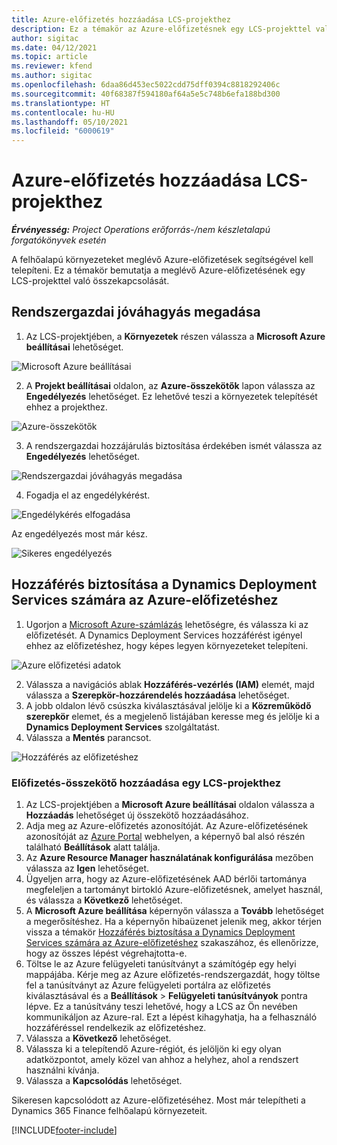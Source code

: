 ```yaml
---
title: Azure-előfizetés hozzáadása LCS-projekthez
description: Ez a témakör az Azure-előfizetésnek egy LCS-projekttel való összekapcsolásával kapcsolatban tartalmaz tájékoztatást.
author: sigitac
ms.date: 04/12/2021
ms.topic: article
ms.reviewer: kfend
ms.author: sigitac
ms.openlocfilehash: 6daa86d453ec5022cdd75dff0394c8818292406c
ms.sourcegitcommit: 40f68387f594180af64a5e5c748b6efa188bd300
ms.translationtype: HT
ms.contentlocale: hu-HU
ms.lasthandoff: 05/10/2021
ms.locfileid: "6000619"
---
```

# <a name="add-an-azure-subscription-to-an-lcs-project"></a>Azure-előfizetés hozzáadása LCS-projekthez

_**Érvényesség:** Project Operations erőforrás-/nem készletalapú forgatókönyvek esetén_

A felhőalapú környezeteket meglévő Azure-előfizetések segítségével kell telepíteni. Ez a témakör bemutatja a meglévő Azure-előfizetésének egy LCS-projekttel való összekapcsolását. 

## <a name="grant-admin-consent"></a>Rendszergazdai jóváhagyás megadása

1. Az LCS-projektjében, a **Környezetek** részen válassza a **Microsoft Azure beállításai** lehetőséget.

![Microsoft Azure beállításai](./media/1MicrosoftAzureSettings.png)

2. A **Projekt beállításai** oldalon, az **Azure-összekötők** lapon válassza az **Engedélyezés** lehetőséget. Ez lehetővé teszi a környezetek telepítését ehhez a projekthez.

![Azure-összekötők](./media/2AzureConnectors.png)

3. A rendszergazdai hozzájárulás biztosítása érdekében ismét válassza az **Engedélyezés** lehetőséget.

![Rendszergazdai jóváhagyás megadása](./media/3GrantAdminConsent.png)

4. Fogadja el az engedélykérést.

![Engedélykérés elfogadása](./media/4AcceptPermissionRequest.png)

Az engedélyezés most már kész. 

![Sikeres engedélyezés](./media/5AuthorizationComplete.png)

## <a name="provide-dynamics-deployment-services-access-to-your-azure-subscription"></a><a name="provide"></a>Hozzáférés biztosítása a Dynamics Deployment Services számára az Azure-előfizetéshez

1. Ugorjon a [Microsoft Azure-számlázás](https://portal.azure.com/#blade/Microsoft\_Azure\_Billing/SubscriptionsBlade) lehetőségre, és válassza ki az előfizetését. A Dynamics Deployment Services hozzáférést igényel ehhez az előfizetéshez, hogy képes legyen környezeteket telepíteni.

![Azure előfizetési adatok](./media/6AzureSubscription.png)

2. Válassza a navigációs ablak **Hozzáférés-vezérlés (IAM)** elemét, majd válassza a **Szerepkör-hozzárendelés hozzáadása** lehetőséget.
3. A jobb oldalon lévő csúszka kiválasztásával jelölje ki a **Közreműködő szerepkör** elemet, és a megjelenő listájában keresse meg és jelölje ki a **Dynamics Deployment Services** szolgáltatást. 
4. Válassza a **Mentés** parancsot.

![Hozzáférés az előfizetéshez](./media/7SubscriptionAccess.png)

### <a name="add-a-subscription-connector-to-an-lcs-project"></a>Előfizetés-összekötő hozzáadása egy LCS-projekthez

1. Az LCS-projektjében a **Microsoft Azure beállításai** oldalon válassza a **Hozzáadás** lehetőséget új összekötő hozzáadásához.
2. Adja meg az Azure-előfizetés azonosítóját. Az Azure-előfizetésének azonosítóját az [Azure Portal](https://ms.portal.azure.com/) webhelyen, a képernyő bal alsó részén található **Beállítások** alatt találja.
3. Az **Azure Resource Manager használatának konfigurálása** mezőben válassza az **Igen** lehetőséget.
4. Ügyeljen arra, hogy az Azure-előfizetésének AAD bérlői tartománya megfeleljen a tartományt birtokló Azure-előfizetésnek, amelyet használ, és válassza a **Következő** lehetőséget.
5. A **Microsoft Azure beállítása** képernyőn válassza a **Tovább** lehetőséget a megerősítéshez. Ha a képernyőn hibaüzenet jelenik meg, akkor térjen vissza a témakör [Hozzáférés biztosítása a Dynamics Deployment Services számára az Azure-előfizetéshez](#provide) szakaszához, és ellenőrizze, hogy az összes lépést végrehajtotta-e.
6. Töltse le az Azure felügyeleti tanúsítványt a számítógép egy helyi mappájába. Kérje meg az Azure előfizetés-rendszergazdát, hogy töltse fel a tanúsítványt az Azure felügyeleti portálra az előfizetés kiválasztásával és a **Beállítások** > **Felügyeleti tanúsítványok** pontra lépve. Ez a tanúsítvány teszi lehetővé, hogy a LCS az Ön nevében kommunikáljon az Azure-ral. Ezt a lépést kihagyhatja, ha a felhasználó hozzáféréssel rendelkezik az előfizetéshez.
7. Válassza a **Következő** lehetőséget.
8. Válassza ki a telepítendő Azure-régiót, és jelöljön ki egy olyan adatközpontot, amely közel van ahhoz a helyhez, ahol a rendszert használni kívánja.
9.  Válassza a **Kapcsolódás** lehetőséget.

Sikeresen kapcsolódott az Azure-előfizetéséhez. Most már telepítheti a Dynamics 365 Finance felhőalapú környezeteit.




[!INCLUDE[footer-include](../includes/footer-banner.md)]
